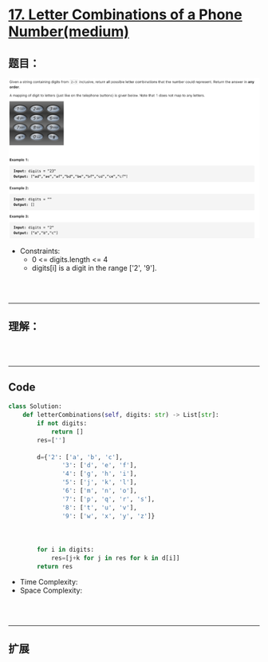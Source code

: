 # [17. Letter Combinations of a Phone Number(medium)](https://leetcode-cn.com/problems/letter-combinations-of-a-phone-number/)
## 题目：

![timu](img/17_1.png)

* Constraints:
  * 0 <= digits.length <= 4
  * digits[i] is a digit in the range ['2', '9'].

<br>
<br>

--------------------------------
## 理解：

<br>
<br>

--------------------------------
## Code

```python
class Solution:
    def letterCombinations(self, digits: str) -> List[str]:
        if not digits:
            return []
        res=['']

        d={'2': ['a', 'b', 'c'],
               '3': ['d', 'e', 'f'],
               '4': ['g', 'h', 'i'],
               '5': ['j', 'k', 'l'],
               '6': ['m', 'n', 'o'],
               '7': ['p', 'q', 'r', 's'],
               '8': ['t', 'u', 'v'],
               '9': ['w', 'x', 'y', 'z']}
        

        
        for i in digits:
            res=[j+k for j in res for k in d[i]]
        return res
```
- Time Complexity: 
- Space Complexity: 

<br>
<br>

--------------------------------
## 扩展